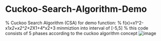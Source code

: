 # Cuckoo-Search-Algorithm-Demo
% Cuckoo Search Algorithm (CSA) for demo function:
% f(x)=x1^2-x1*x2+x2^2+2*X1+4*x2+3 minmiztion into interval of [-5,5]
% this code consists of 5 phases according to the cuckoo algorithm concept
![image](https://user-images.githubusercontent.com/71899711/136344919-1022a2b7-c0f5-4cdb-b962-17cde045138c.png)
